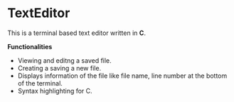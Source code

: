 # TextEditor

This is a terminal based text editor written in **C**.

**Functionalities**
- Viewing and editng a saved file.
- Creating a saving a new file.
- Displays information of the file like file name, line number at the bottom of the terminal.
- Syntax highlighting for C.
